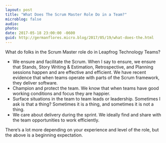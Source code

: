 ```yaml
---
layout: post
title: "What Does The Scrum Master Role Do in a Team?"
microblog: false
audio: 
photo: 
date: 2017-05-18 23:00:00 -0600
guid: http://germanflores.micro.blog/2017/05/19/what-does-the.html
---
```

What do folks in the Scrum Master role do in Leapfrog Technology Teams?

* We ensure and facilitate the Scrum. When I say to ensure, we ensure that Stands, Story Writing & Estimation, Retrospective, and Planning sessions happen and are effective and efficient. We have recent evidence that when teams operate with parts of the Scrum framework, they deliver software.
* Champion and protect the team. We know that when teams have good working conditions and focus they are happier.
* Surface situations in the team to team leads or leadership. Sometimes I ask is that a thing? Sometimes it is a thing, and sometimes it is not a thing.
* We care about delivery during the sprint. We ideally find and share with the team opportunities to work efficiently.

There’s a lot more depending on your experience and level of the role, but the above is a beginning expectation.
